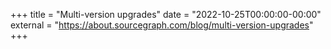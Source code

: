+++
title = "Multi-version upgrades"
date = "2022-10-25T00:00:00-00:00"
external = "https://about.sourcegraph.com/blog/multi-version-upgrades"
+++
